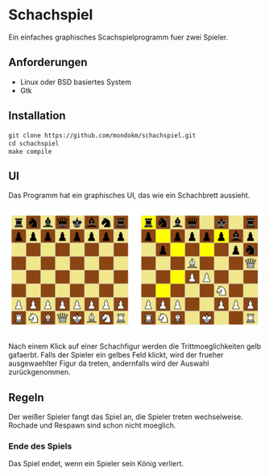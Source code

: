 # Schachspiel

Ein einfaches graphisches Scachspielprogramm fuer zwei Spieler.

## Anforderungen

- Linux oder BSD basiertes System
- Gtk

## Installation

```
git clone https://github.com/mondokm/schachspiel.git
cd schachspiel
make compile
```

## UI

Das Programm hat ein graphisches UI, das wie ein Schachbrett aussieht.

![ui](docs/chess.png)

Nach einem Klick auf einer Schachfigur werden die Trittmoeglichkeiten gelb gafaerbt. Falls der Spieler ein gelbes Feld klickt, wird der frueher ausgewaehlter Figur da treten, andernfalls wird der Auswahl zurückgenommen.

## Regeln

Der weißer Spieler fangt das Spiel an, die Spieler treten wechselweise. Rochade und Respawn sind schon nicht moeglich.

### Ende des Spiels

Das Spiel endet, wenn ein Spieler sein König verliert.